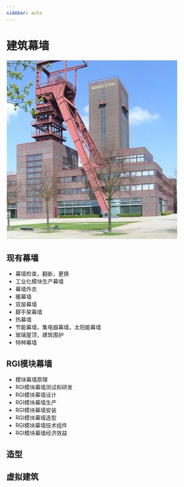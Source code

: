```yaml
---
sidebar: auto
---
```

# 建筑幕墙
![facades1](/facades1.jpg)  
## 现有幕墙
- 幕墙检查，翻新，更换
- 工业化模块生产幕墙
- 幕墙外衣
- 暖幕墙
- 双层幕墙
- 脚手架幕墙
- 热幕墙
- 节能幕墙，集电器幕墙，太阳能幕墙
- 玻璃屋顶，建筑围护
- 特种幕墙
## RGI模块幕墙
- 模块幕墙原理
- RGI模块幕墙测试和研发
- RGI模块幕墙设计
- RGI模块幕墙生产
- RGI模块幕墙安装
-  RGI模块幕墙造型
- RGI模块幕墙技术组件
-  RGI模块幕墙经济效益

## 造型
## 虚拟建筑 

